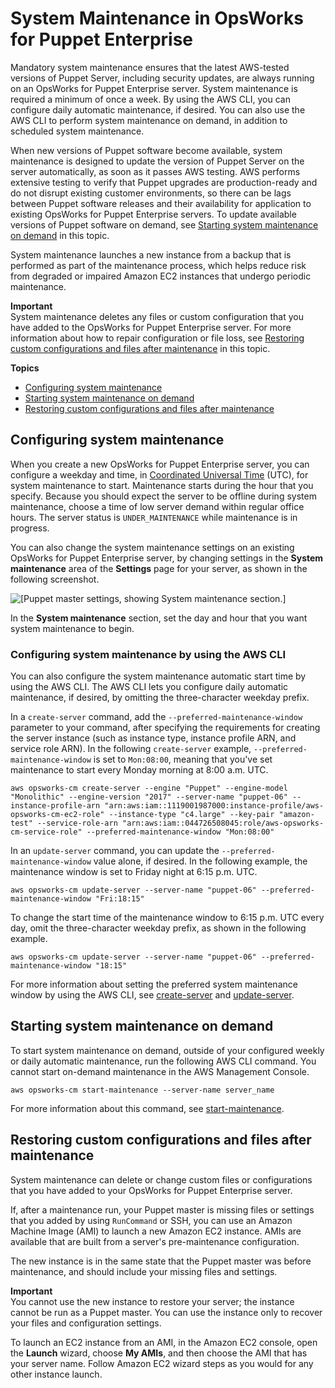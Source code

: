 # System Maintenance in OpsWorks for Puppet Enterprise<a name="opspup-maintenance"></a>

Mandatory system maintenance ensures that the latest AWS\-tested versions of Puppet Server, including security updates, are always running on an OpsWorks for Puppet Enterprise server\. System maintenance is required a minimum of once a week\. By using the AWS CLI, you can configure daily automatic maintenance, if desired\. You can also use the AWS CLI to perform system maintenance on demand, in addition to scheduled system maintenance\.

When new versions of Puppet software become available, system maintenance is designed to update the version of Puppet Server on the server automatically, as soon as it passes AWS testing\. AWS performs extensive testing to verify that Puppet upgrades are production\-ready and do not disrupt existing customer environments, so there can be lags between Puppet software releases and their availability for application to existing OpsWorks for Puppet Enterprise servers\. To update available versions of Puppet software on demand, see [Starting system maintenance on demand](#opspup-maintenance-startdemand) in this topic\.

System maintenance launches a new instance from a backup that is performed as part of the maintenance process, which helps reduce risk from degraded or impaired Amazon EC2 instances that undergo periodic maintenance\.

**Important**  
System maintenance deletes any files or custom configuration that you have added to the OpsWorks for Puppet Enterprise server\. For more information about how to repair configuration or file loss, see [Restoring custom configurations and files after maintenance](#opspup-maintenance-restore) in this topic\.

**Topics**
+ [Configuring system maintenance](#w4ab1b7c23c13)
+ [Starting system maintenance on demand](#opspup-maintenance-startdemand)
+ [Restoring custom configurations and files after maintenance](#opspup-maintenance-restore)

## Configuring system maintenance<a name="w4ab1b7c23c13"></a>

When you create a new OpsWorks for Puppet Enterprise server, you can configure a weekday and time, in [Coordinated Universal Time](https://en.wikipedia.org/wiki/Coordinated_Universal_Time) \(UTC\), for system maintenance to start\. Maintenance starts during the hour that you specify\. Because you should expect the server to be offline during system maintenance, choose a time of low server demand within regular office hours\. The server status is `UNDER_MAINTENANCE` while maintenance is in progress\.

You can also change the system maintenance settings on an existing OpsWorks for Puppet Enterprise server, by changing settings in the **System maintenance** area of the **Settings** page for your server, as shown in the following screenshot\.

![\[Puppet master settings, showing System maintenance section.\]](http://docs.aws.amazon.com/opsworks/latest/userguide/images/opspup_sysmaint_exist.png)

In the **System maintenance** section, set the day and hour that you want system maintenance to begin\.

### Configuring system maintenance by using the AWS CLI<a name="w4ab1b7c23c13c10"></a>

You can also configure the system maintenance automatic start time by using the AWS CLI\. The AWS CLI lets you configure daily automatic maintenance, if desired, by omitting the three\-character weekday prefix\.

In a `create-server` command, add the `--preferred-maintenance-window` parameter to your command, after specifying the requirements for creating the server instance \(such as instance type, instance profile ARN, and service role ARN\)\. In the following `create-server` example, `--preferred-maintenance-window` is set to `Mon:08:00`, meaning that you've set maintenance to start every Monday morning at 8:00 a\.m\. UTC\.

```
aws opsworks-cm create-server --engine "Puppet" --engine-model "Monolithic" --engine-version "2017" --server-name "puppet-06" --instance-profile-arn "arn:aws:iam::1119001987000:instance-profile/aws-opsworks-cm-ec2-role" --instance-type "c4.large" --key-pair "amazon-test" --service-role-arn "arn:aws:iam::044726508045:role/aws-opsworks-cm-service-role" --preferred-maintenance-window "Mon:08:00"
```

In an `update-server` command, you can update the `--preferred-maintenance-window` value alone, if desired\. In the following example, the maintenance window is set to Friday night at 6:15 p\.m\. UTC\.

```
aws opsworks-cm update-server --server-name "puppet-06" --preferred-maintenance-window "Fri:18:15"
```

To change the start time of the maintenance window to 6:15 p\.m\. UTC every day, omit the three\-character weekday prefix, as shown in the following example\.

```
aws opsworks-cm update-server --server-name "puppet-06" --preferred-maintenance-window "18:15"
```

For more information about setting the preferred system maintenance window by using the AWS CLI, see [create\-server](http://docs.aws.amazon.com/cli/latest/reference/opsworkscm/update-server.html) and [update\-server](http://docs.aws.amazon.com/cli/latest/reference/opsworkscm/update-server.html)\.

## Starting system maintenance on demand<a name="opspup-maintenance-startdemand"></a>

To start system maintenance on demand, outside of your configured weekly or daily automatic maintenance, run the following AWS CLI command\. You cannot start on\-demand maintenance in the AWS Management Console\.

```
aws opsworks-cm start-maintenance --server-name server_name
```

For more information about this command, see [start\-maintenance](http://docs.aws.amazon.com/cli/latest/reference/opsworkscm/start-maintenance.html)\.

## Restoring custom configurations and files after maintenance<a name="opspup-maintenance-restore"></a>

System maintenance can delete or change custom files or configurations that you have added to your OpsWorks for Puppet Enterprise server\.

If, after a maintenance run, your Puppet master is missing files or settings that you added by using `RunCommand` or SSH, you can use an Amazon Machine Image \(AMI\) to launch a new Amazon EC2 instance\. AMIs are available that are built from a server's pre\-maintenance configuration\.

The new instance is in the same state that the Puppet master was before maintenance, and should include your missing files and settings\.

**Important**  
You cannot use the new instance to restore your server; the instance cannot be run as a Puppet master\. You can use the instance only to recover your files and configuration settings\.

To launch an EC2 instance from an AMI, in the Amazon EC2 console, open the **Launch** wizard, choose **My AMIs**, and then choose the AMI that has your server name\. Follow Amazon EC2 wizard steps as you would for any other instance launch\.